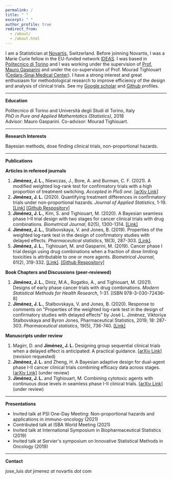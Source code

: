 ```yaml
---
permalink: /
title: " "
excerpt: " "
author_profile: true
redirect_from: 
  - /about/
  - /about.html
---
```


I am a Statistician at [Novartis](https://www.novartis.com), Switzerland. Before joinning Novartis, I was a Marie Curie fellow in the EU-funded network [IDEAS](https://www.ideas-itn.eu). I was based in [Politecnico di Torino](https://polito.it) and I was working under the supervision of [Prof. Mauro Gasparini](http://calvino.polito.it/~gasparini/) and under the co-supervision of Prof. Mourad Tighiouart ([Cedars-Sinai Medical Center](https://www.cedars-sinai.edu/research/areas/biostatistics-bioinformatics.html)). I have a strong interest and great enthusiasm for methodological research to improve efficiency of the design and analysis of clinical trials. See my [Google scholar](https://scholar.google.com/citations?user=odd6u8wAAAAJ&hl=es) and [Github](https://www.github.com/jjimenezm1989) profiles.

<!-- blank line -->
----
<!-- blank line -->

**Education**

Politecnico di Torino and Università degli Studi di Torino, Italy <br/>
*PhD in Pure and Applied Mathemtatics (Statistics)*, 2018 <br/>
Advisor: Mauro Gasparini. Co-advisor: Mourad Tighiouart.

<!-- blank line -->
----
<!-- blank line -->

**Research Interests**

Bayesian methods, dose finding clinical trials, non-proportional hazards.

<!-- blank line -->
----
<!-- blank line -->

**Publications**

**Articles in refereed journals**
 
1. **Jiménez, J. L.**, Niewczas, J., Bore, A. and Burman, C. F. (2021). A modified weighted log-rank test for confirmatory trials with a high proportion of treatment switching. *Accepted in PloS one*. [[arXiv Link]](https://arxiv.org/pdf/2005.09213.pdf)
1. **Jiménez, J. L.** (2020). Quantifying treatment differences in confirmatory trials under non-proportional hazards. *Journal of Applied Statistics*, 1-19. [[Link]](https://www.tandfonline.com/doi/abs/10.1080/02664763.2020.1815673) [[Github Respository]](https://github.com/jjimenezm1989/Quantifying-treatment-differences-in-confirmatory-trials-under-non-proportional-hazards)
1. **Jiménez, J. L.**, Kim, S. and Tighiouart, M. (2020). A Bayesian seamless phase I–II trial design with two stages for cancer clinical trials with drug combinations. *Biometrical Journal*, 62(5), 1300-1314. [[Link]](https://onlinelibrary.wiley.com/doi/full/10.1002/bimj.201900095?casa_token=sn9c3PkXFm4AAAAA%3AA_cdX7jLOEMZLmuupUTm7mdNBE4fIh82Y5evsYS0IMmMVM1nc1wTBTnA8ecqUnXEPgR8xVskQfvjNg)
1. **Jiménez, J. L.**, Stalbovskaya, V. and Jones, B. (2019). Properties of the weighted log‐rank test in the design of confirmatory studies with delayed effects. *Pharmaceutical statistics*, 18(3), 287-303. [[Link]](https://onlinelibrary.wiley.com/doi/full/10.1002/pst.1923?casa_token=0es2RiRRqcMAAAAA%3AMS_PW064Z15s-rLIOB95JUByGc-t_3Mu7nrcfdeJ5QbVQIv0FHWcrnd_0PGu7Aw6qCLW5lhiIt41Tg).
1. **Jiménez, J. L.**, Tighiouart, M. and Gasparini, M. (2019). Cancer phase I trial design using drug combinations when a fraction of dose limiting toxicities is attributable to one or more agents. *Biometrical Journal*, 61(2), 319-332. [[Link]](https://onlinelibrary.wiley.com/doi/full/10.1002/bimj.201700166?casa_token=JBD1OhePX8kAAAAA%3A8mlDCuaRAPMAYWz9Q-gmVYvfZ-qcZ68-o-fnryk2mG6E_553qZAKgyg-Ds4rgB2bbbI4R8uyOPaKlw). [[Github Respository]](https://github.com/jjimenezm1989/Partial-toxicity-attributions-in-drug-combination-trials)
    
**Book Chapters and Discussions (peer-reviewed)**

1. **Jiménez, J. L.**, Diniz, M.A., Rogatko, A., and Tighiouart, M. (2021). Designs of early phase cancer trials with drug combinations. *Modern Statistical Methods for Health Research*, 1-31. [ISBN 978-3-030-72436-8]
1. **Jiménez, J. L.**, Stalbovskaya, V. and Jones, B. (2020). Response to comments on "Properties of the weighted log-rank test in the design of confirmatory studies with delayed effects" by José L. Jiménez, Viktoriya Stalbovskaya and Byron Jones, Pharmaceutical Statistics, 2019; 18: 287-303. *Pharmaceutical statistics*, 19(5), 736-740. [[Link]](https://onlinelibrary.wiley.com/doi/10.1002/pst.2021)

**Manuscripts under review**

1. Magirr, D. and **Jiménez, J. L.** Designing group sequential clinical trials when a delayed effect is anticipated: A practical guidance. [[arXiv Link]](https://arxiv.org/pdf/2102.05535.pdf) (revision requested)
1. **Jiménez, J. L.** and Zheng, H. A Bayesian adaptive design for dual-agent phase I-II cancer clinical trials combining efficacy data across stages. [[arXiv Link]](https://arxiv.org/pdf/2106.08277.pdf) (under review)
1. **Jiménez, J. L.** and Tighiouart, M. Combining cytotoxic agents with continuous dose levels in seamless phase I-II clinical trials. [[arXiv Link]](https://arxiv.org/pdf/2109.14231.pdf) (under review)

<!-- blank line -->
----
<!-- blank line -->

**Presentations**
* Invited talk at PSI One-Day Meeting: Non-proportional hazards and applications in immuno-oncology (2021)
* Contributed talk at ISBA World Meeting (2021)
* Invited talk at International Symposium in Biopharmaceutical Statistics (2019)
* Invited talk at Servier's symposium on Innovative Statistical Methods in Oncology (2019)

<!-- blank line -->
----
<!-- blank line -->

**Contact**

jose_luis *dot* jimenez *at* novartis *dot* com

